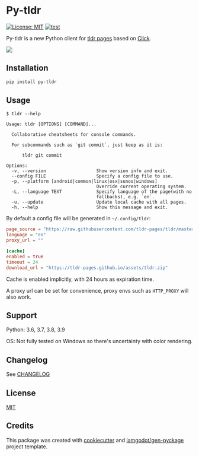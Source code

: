 # Py-tldr

[![License: MIT](https://img.shields.io/badge/License-MIT-blue.svg)](LICENSE)
[![test](https://github.com/iamgodot/py-tldr/actions/workflows/test.yml/badge.svg?branch=master)](https://github.com/iamgodot/py-tldr/actions/workflows/test.yml)

Py-tldr is a new Python client for [tldr pages](https://github.com/tldr-pages/tldr) based on [Click](https://github.com/pallets/click).

![](images/demo.gif)

## Installation

```bash
pip install py-tldr
```

## Usage

```
$ tldr --help

Usage: tldr [OPTIONS] [COMMAND]...

  Collaborative cheatsheets for console commands.

  For subcommands such as `git commit`, just keep as it is:

      tldr git commit

Options:
  -v, --version                   Show version info and exit.
  --config FILE                   Specify a config file to use.
  -p, --platform [android|common|linux|osx|sunos|windows]
                                  Override current operating system.
  -L, --language TEXT             Specify language of the page(with no
                                  fallbacks), e.g. `en`.
  -u, --update                    Update local cache with all pages.
  -h, --help                      Show this message and exit.
```

By default a config file will be generated in `~/.config/tldr`:

```toml
page_source = "https://raw.githubusercontent.com/tldr-pages/tldr/master/pages"
language = "en"
proxy_url = ""

[cache]
enabled = true
timeout = 24
download_url = "https://tldr-pages.github.io/assets/tldr.zip"
```

Cache is enabled implicitly, with 24 hours as expiration time.

A proxy url can be set for convenience, proxy envs such as `HTTP_PROXY` will also work.

## Support

Python: 3.6, 3.7, 3.8, 3.9

OS: Not fully tested on Windows so there's uncertainty with color rendering.

## Changelog

See [CHANGELOG](docs/CHANGELOG.md)

## License

[MIT](docs/LICENSE)

## Credits

This package was created with [cookiecutter](https://github.com/audreyr/cookiecutter) and [iamgodot/gen-pyckage](https://github.com/iamgodot/gen-pyckage) project template.
